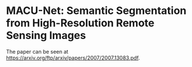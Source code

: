 # MACU-Net: Semantic Segmentation from High-Resolution Remote Sensing Images 
The paper can be seen at https://arxiv.org/ftp/arxiv/papers/2007/2007.13083.pdf.
